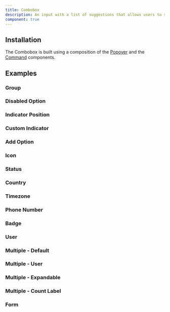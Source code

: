 ```yaml
---
title: Combobox
description: An input with a list of suggestions that allows users to select from the list or enter a custom value.
component: true
---
```


## Installation

The Combobox is built using a composition of the [Popover](/docs/popover) and the [Command](/docs/command) components.

## Examples

### Group

### Disabled Option

### Indicator Position

### Custom Indicator

### Add Option

### Icon

### Status

### Country

### Timezone

### Phone Number

### Badge

### User

### Multiple - Default

### Multiple - User

### Multiple - Expandable

### Multiple - Count Label

### Form